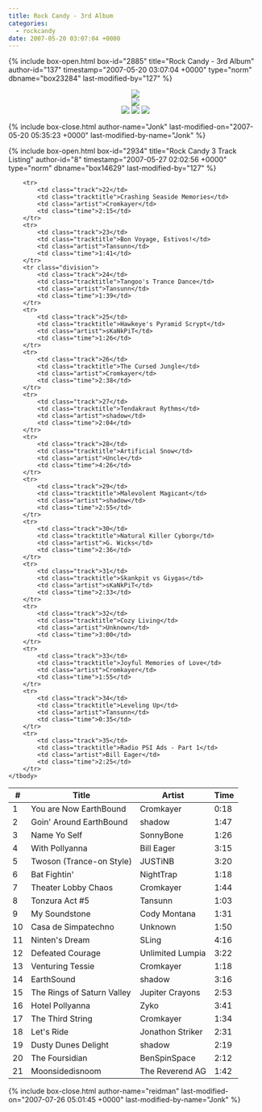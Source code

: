 ```yaml
---
title: Rock Candy - 3rd Album
categories:
  - rockcandy
date: 2007-05-20 03:07:04 +0000
---
```

{% include box-open.html box-id="2885" title="Rock Candy - 3rd Album" author-id="137" timestamp="2007-05-20 03:07:04 +0000" type="norm" dbname="box23284" last-modified-by="127" %}
<center><img src="http - //jonk.fobby.net/smn/rockcandy/sitesection/banners/rc_banner_album_3.png" /></center><center><img src="http - //jonk.fobby.net/smn/rockcandy/sitesection/banners/rc_album_separator.png" /></center>
<center><a href="http://jonk.fobby.net/smn/rockcandy/release/rc3.1.zip"><img src="http - //jonk.fobby.net/smn/rockcandy/sitesection/banners/rc_album_part1.png" border="0" /></a> <a href="http://jonk.fobby.net/smn/rockcandy/release/rc3.2.zip"><img src="http - //jonk.fobby.net/smn/rockcandy/sitesection/banners/rc_album_part2.png" border="0" /></a> <a href="http://jonk.fobby.net/smn/rockcandy/release/rc3.3.zip"><img src="http - //jonk.fobby.net/smn/rockcandy/sitesection/banners/rc_album_part3.png" border="0" /></a></center>

{% include box-close.html author-name="Jonk" last-modified-on="2007-05-20 05:35:23 +0000" last-modified-by-name="Jonk" %}

{% include box-open.html box-id="2934" title="Rock Candy 3 Track Listing" author-id="8" timestamp="2007-05-27 02:02:56 +0000" type="norm" dbname="box14629" last-modified-by="127" %}
<table class="album" cellspacing="0">
	<thead>
		<tr>
			<th class="track">#</th>
			<th class="tracktitle">Title</th>
			<th class="artist">Artist</th>
			<th class="time">Time</th>
		</tr>
	</thead>
	<tbody>
		<tr>
			<td class="track">1</td>
			<td class="tracktitle">You are Now EarthBound</td>
			<td class="artist">Cromkayer</td>
			<td class="time">0:18</td>
		</tr>
		<tr>
			<td class="track">2</td>
			<td class="tracktitle">Goin' Around EarthBound</td>
			<td class="artist">shadow</td>
			<td class="time">1:47</td>
		</tr>
		<tr>
			<td class="track">3</td>
			<td class="tracktitle">Name Yo Self</td>
			<td class="artist">SonnyBone</td>
			<td class="time">1:26</td>
		</tr>
		<tr>
			<td class="track">4</td>
			<td class="tracktitle">With Pollyanna</td>
			<td class="artist">Bill Eager</td>
			<td class="time">3:15</td>
		</tr>
		<tr>
			<td class="track">5</td>
			<td class="tracktitle">Twoson (Trance-on Style)</td>
			<td class="artist">JUSTiNB</td>
			<td class="time">3:20</td>
		</tr>
		<tr>
			<td class="track">6</td>
			<td class="tracktitle">Bat Fightin'</td>
			<td class="artist">NightTrap</td>
			<td class="time">1:18</td>
		</tr>
		<tr>
			<td class="track">7</td>
			<td class="tracktitle">Theater Lobby Chaos</td>
			<td class="artist">Cromkayer</td>
			<td class="time">1:44</td>
		</tr>
		<tr>
			<td class="track">8</td>
			<td class="tracktitle">Tonzura Act #5</td>
			<td class="artist">Tansunn</td>
			<td class="time">1:03</td>
		</tr>
		<tr>
			<td class="track">9</td>
			<td class="tracktitle">My Soundstone</td>
			<td class="artist">Cody Montana</td>
			<td class="time">1:31</td>
		</tr>
		<tr>
			<td class="track">10</td>
			<td class="tracktitle">Casa de Simpatechno</td>
			<td class="artist">Unknown</td>
			<td class="time">1:50</td>
		</tr>
		<tr>
			<td class="track">11</td>
			<td class="tracktitle">Ninten's Dream</td>
			<td class="artist">SLing</td>
			<td class="time">4:16</td>
		</tr>
		<tr>
			<td class="track">12</td>
			<td class="tracktitle">Defeated Courage</td>
			<td class="artist">Unlimited Lumpia</td>
			<td class="time">3:22</td>
		</tr>
		<tr class="division">
			<td class="track">13</td>
			<td class="tracktitle">Venturing Tessie</td>
			<td class="artist">Cromkayer</td>
			<td class="time">1:18</td>
		</tr>
		<tr>
			<td class="track">14</td>
			<td class="tracktitle">EarthSound</td>
			<td class="artist">shadow</td>
			<td class="time">3:16</td>
		</tr>
		<tr>
			<td class="track">15</td>
			<td class="tracktitle">The Rings of Saturn Valley</td>
			<td class="artist">Jupiter Crayons</td>
			<td class="time">2:53</td>
		</tr>
		<tr>
			<td class="track">16</td>
			<td class="tracktitle">Hotel Pollyanna</td>
			<td class="artist">Zyko</td>
			<td class="time">3:41</td>
		</tr>
		<tr>
			<td class="track">17</td>
			<td class="tracktitle">The Third String</td>
			<td class="artist">Cromkayer</td>
			<td class="time">1:34</td>
		</tr>
		<tr>
			<td class="track">18</td>
			<td class="tracktitle">Let's Ride</td>
			<td class="artist">Jonathon Striker</td>
			<td class="time">2:31</td>
		</tr>
		<tr>
			<td class="track">19</td>
			<td class="tracktitle">Dusty Dunes Delight</td>
			<td class="artist">shadow</td>
			<td class="time">2:19</td>
		</tr>
		<tr>
			<td class="track">20</td>
			<td class="tracktitle">The Foursidian</td>
			<td class="artist">BenSpinSpace</td>
			<td class="time">2:12</td>
		</tr>
		<tr>
			<td class="track">21</td>
			<td class="tracktitle">Moonsidedisnoom</td>
			<td class="artist">The Reverend AG</td>
			<td class="time">1:42</td>
		</tr>

		<tr>
			<td class="track">22</td>
			<td class="tracktitle">Crashing Seaside Memories</td>
			<td class="artist">Cromkayer</td>
			<td class="time">2:15</td>
		</tr>
		<tr>
			<td class="track">23</td>
			<td class="tracktitle">Bon Voyage, Estivos!</td>
			<td class="artist">Tansunn</td>
			<td class="time">1:41</td>
		</tr>
		<tr class="division">
			<td class="track">24</td>
			<td class="tracktitle">Tangoo's Trance Dance</td>
			<td class="artist">Tansunn</td>
			<td class="time">1:39</td>
		</tr>
		<tr>
			<td class="track">25</td>
			<td class="tracktitle">Hawkeye's Pyramid Scrypt</td>
			<td class="artist">sKaNkPiT</td>
			<td class="time">1:26</td>
		</tr>
		<tr>
			<td class="track">26</td>
			<td class="tracktitle">The Cursed Jungle</td>
			<td class="artist">Cromkayer</td>
			<td class="time">2:38</td>
		</tr>
		<tr>
			<td class="track">27</td>
			<td class="tracktitle">Tendakraut Rythms</td>
			<td class="artist">shadow</td>
			<td class="time">2:04</td>
		</tr>
		<tr>
			<td class="track">28</td>
			<td class="tracktitle">Artificial Snow</td>
			<td class="artist">Uncle</td>
			<td class="time">4:26</td>
		</tr>
		<tr>
			<td class="track">29</td>
			<td class="tracktitle">Malevolent Magicant</td>
			<td class="artist">shadow</td>
			<td class="time">2:55</td>
		</tr>
		<tr>
			<td class="track">30</td>
			<td class="tracktitle">Natural Killer Cyborg</td>
			<td class="artist">G. Wicks</td>
			<td class="time">2:36</td>
		</tr>
		<tr>
			<td class="track">31</td>
			<td class="tracktitle">Skankpit vs Giygas</td>
			<td class="artist">sKaNkPiT</td>
			<td class="time">2:33</td>
		</tr>
		<tr>
			<td class="track">32</td>
			<td class="tracktitle">Cozy Living</td>
			<td class="artist">Unknown</td>
			<td class="time">3:00</td>
		</tr>
		<tr>
			<td class="track">33</td>
			<td class="tracktitle">Joyful Memories of Love</td>
			<td class="artist">Cromkayer</td>
			<td class="time">1:55</td>
		</tr>
		<tr>
			<td class="track">34</td>
			<td class="tracktitle">Leveling Up</td>
			<td class="artist">Tansunn</td>
			<td class="time">0:35</td>
		</tr>
		<tr>
			<td class="track">35</td>
			<td class="tracktitle">Radio PSI Ads - Part 1</td>
			<td class="artist">Bill Eager</td>
			<td class="time">2:25</td>
		</tr>
	</tbody>
</table>
{% include box-close.html author-name="reidman" last-modified-on="2007-07-26 05:01:45 +0000" last-modified-by-name="Jonk" %}
